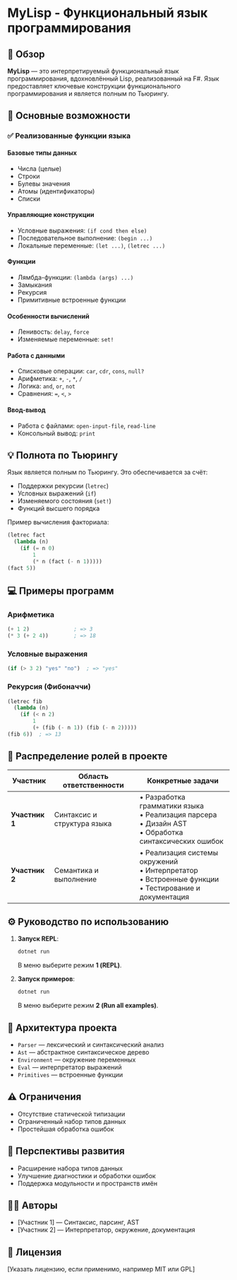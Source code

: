 
# MyLisp - Функциональный язык программирования

## 📌 Обзор

**MyLisp** — это интерпретируемый функциональный язык программирования, вдохновлённый Lisp, реализованный на F#. Язык предоставляет ключевые конструкции функционального программирования и является полным по Тьюрингу.

## 🚀 Основные возможности

### ✅ Реализованные функции языка

#### Базовые типы данных
- Числа (целые)
- Строки
- Булевы значения
- Атомы (идентификаторы)
- Списки

#### Управляющие конструкции
- Условные выражения: `(if cond then else)`
- Последовательное выполнение: `(begin ...)`
- Локальные переменные: `(let ...)`, `(letrec ...)`

#### Функции
- Лямбда-функции: `(lambda (args) ...)`
- Замыкания
- Рекурсия
- Примитивные встроенные функции

#### Особенности вычислений
- Ленивость: `delay`, `force`
- Изменяемые переменные: `set!`

#### Работа с данными
- Списковые операции: `car`, `cdr`, `cons`, `null?`
- Арифметика: `+`, `-`, `*`, `/`
- Логика: `and`, `or`, `not`
- Сравнения: `=`, `<`, `>`

#### Ввод-вывод
- Работа с файлами: `open-input-file`, `read-line`
- Консольный вывод: `print`

## 💡 Полнота по Тьюрингу

Язык является полным по Тьюрингу. Это обеспечивается за счёт:
- Поддержки рекурсии (`letrec`)
- Условных выражений (`if`)
- Изменяемого состояния (`set!`)
- Функций высшего порядка

Пример вычисления факториала:

```lisp
(letrec fact 
  (lambda (n) 
    (if (= n 0) 
        1 
        (* n (fact (- n 1)))))
(fact 5))
```

## 💻 Примеры программ

### Арифметика

```lisp
(+ 1 2)              ; => 3
(* 3 (+ 2 4))        ; => 18
```

### Условные выражения

```lisp
(if (> 3 2) "yes" "no")  ; => "yes"
```

### Рекурсия (Фибоначчи)

```lisp
(letrec fib
  (lambda (n)
    (if (< n 2)
        1
        (+ (fib (- n 1)) (fib (- n 2)))))
(fib 6))  ; => 13
```

## 👥 Распределение ролей в проекте

| Участник       | Область ответственности      | Конкретные задачи                                                                 |
|----------------|------------------------------|------------------------------------------------------------------------------------|
| **Участник 1** | Синтаксис и структура языка  | • Разработка грамматики языка<br>• Реализация парсера<br>• Дизайн AST<br>• Обработка синтаксических ошибок |
| **Участник 2** | Семантика и выполнение       | • Реализация системы окружений<br>• Интерпретатор<br>• Встроенные функции<br>• Тестирование и документация |

## ⚙️ Руководство по использованию

1. **Запуск REPL**:
   ```bash
   dotnet run
   ```
   В меню выберите режим **1 (REPL)**.

2. **Запуск примеров**:
   ```bash
   dotnet run
   ```
   В меню выберите режим **2 (Run all examples)**.

## 🧩 Архитектура проекта

- `Parser` — лексический и синтаксический анализ
- `Ast` — абстрактное синтаксическое дерево
- `Environment` — окружение переменных
- `Eval` — интерпретатор выражений
- `Primitives` — встроенные функции

## ⚠️ Ограничения

- Отсутствие статической типизации
- Ограниченный набор типов данных
- Простейшая обработка ошибок

## 🌱 Перспективы развития

- Расширение набора типов данных
- Улучшение диагностики и обработки ошибок
- Поддержка модульности и пространств имён

## 👨‍💻 Авторы

- [Участник 1] — Синтаксис, парсинг, AST
- [Участник 2] — Интерпретатор, окружение, документация

## 📄 Лицензия

[Указать лицензию, если применимо, например MIT или GPL]
